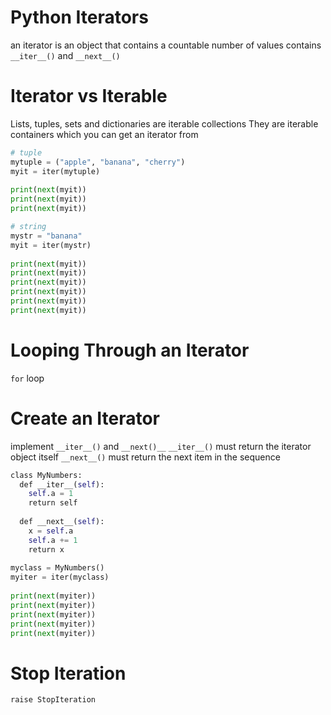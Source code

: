 # Python Iterators 
an iterator is an object that contains a countable number of values 
contains `__iter__()` and `__next__()`

# Iterator vs Iterable 
Lists, tuples, sets and dictionaries are iterable collections 
They are iterable containers which you can get an iterator from
```python 
# tuple
mytuple = ("apple", "banana", "cherry")  
myit = iter(mytuple)  
  
print(next(myit))  
print(next(myit))  
print(next(myit))

# string
mystr = "banana"  
myit = iter(mystr)  
  
print(next(myit))  
print(next(myit))  
print(next(myit))  
print(next(myit))  
print(next(myit))  
print(next(myit))
```

# Looping Through an Iterator 
`for` loop 

# Create an Iterator 
implement `__iter__()` and `__next()__`
`__iter__()` must return the iterator object itself 
`__next__()` must return the next item in the sequence 
```python 
class MyNumbers:  
  def __iter__(self):  
    self.a = 1  
    return self  
  
  def __next__(self):  
    x = self.a  
    self.a += 1  
    return x  
  
myclass = MyNumbers()  
myiter = iter(myclass)  
  
print(next(myiter))  
print(next(myiter))  
print(next(myiter))  
print(next(myiter))  
print(next(myiter))
```

# Stop Iteration 
`raise StopIteration`